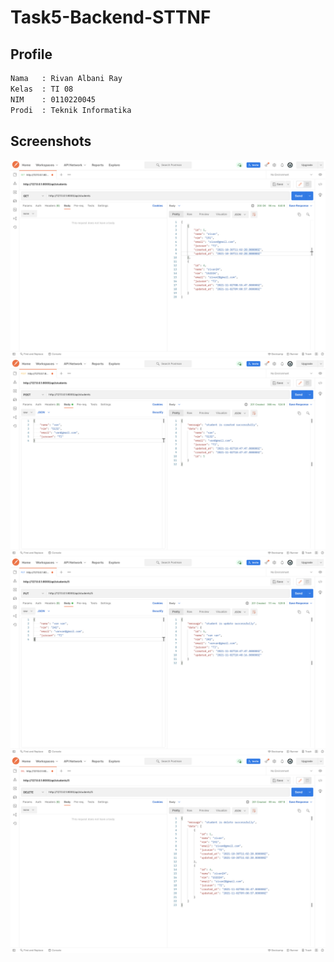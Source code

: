 # Task5-Backend-STTNF

## Profile

```bash
Nama   : Rivan Albani Ray
Kelas  : TI 08
NIM    : 0110220045
Prodi  : Teknik Informatika
```

## Screenshots

![picture](GET.png)
![picture](POST.png)
![picture](PUT.png)
![picture](DELETE.png)
